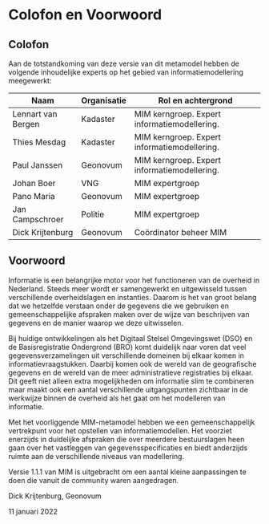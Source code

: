 # Colofon en Voorwoord

## Colofon

Aan de totstandkoming van deze versie van dit metamodel hebben de volgende inhoudelijke experts
op het gebied van informatiemodellering meegewerkt:

| Naam                      | Organisatie    | Rol en achtergrond                            |
|---------------------------|----------------|-----------------------------------------------|
| Lennart van Bergen        | Kadaster       | MIM kerngroep. Expert informatiemodellering.  |
| Thies Mesdag              | Kadaster       | MIM kerngroep. Expert informatiemodellering.  |
| Paul Janssen              | Geonovum       | MIM kerngroep. Expert informatiemodellering.  |
| Johan Boer                | VNG            | MIM expertgroep                               |
| Pano Maria                | Geonovum       | MIM expertgroep                               |
| Jan Campschroer           | Politie        | MIM expertgroep                               |
| Dick Krijtenburg          | Geonovum       | Coördinator beheer MIM                        |


## Voorwoord

Informatie is een belangrijke motor voor het functioneren van de overheid in Nederland. 
Steeds meer wordt er samengewerkt en uitgewisseld tussen verschillende overheidslagen en instanties. 
Daarom is het van groot belang dat we hetzelfde verstaan onder de gegevens die we gebruiken en 
gemeenschappelijke afspraken maken over de wijze van beschrijven van gegevens en de manier 
waarop we deze uitwisselen.

Bij huidige ontwikkelingen als het Digitaal Stelsel Omgevingswet (DSO) en de Basisregistratie Ondergrond (BRO)
komt duidelijk naar voren dat veel gegevensverzamelingen uit verschillende domeinen bij elkaar 
komen in informatievraagstukken. Daarbij komen ook de wereld van de geografische gegevens en de wereld 
van de meer administratieve registraties bij elkaar. Dit geeft niet alleen extra mogelijkheden om 
informatie slim te combineren maar maakt ook een aantal verschillende uitgangspunten zichtbaar in de 
werkwijze binnen de overheid als het gaat om het modelleren van informatie.

Met het voorliggende MIM-metamodel hebben we een gemeenschappelijk vertrekpunt voor het opstellen van 
informatiemodellen. Het voorziet enerzijds in duidelijke afspraken die over meerdere bestuurslagen 
heen gaan over het vastleggen van gegevensspecificaties en biedt anderzijds ruimte aan de verschillende 
niveaus van modellering.

Versie 1.1.1 van MIM is uitgebracht om een aantal kleine aanpassingen te doen die vanuit de community waren aangedragen.

Dick Krijtenburg, Geonovum

11 januari 2022
